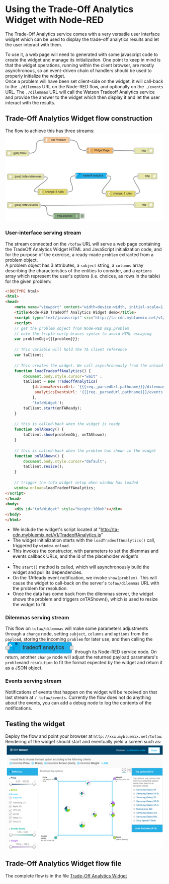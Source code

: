 # Using the Trade-Off Analytics Widget with Node-RED
The Trade-Off Analytics service comes with a very versatile user interface widget which can be used to display the trade-off analytics results and let the user interact with them.

To use it, a web page will need to generated with some javascript code to create the widget and manage its initialization.
One point to keep in mind is that the widget operations, running within the client browser, are mostly asynchronous, so an event-driven chain of handlers should be used to properly initialize the widget.  
Once a problem will have been set client-side on the widget, it will call-back to the `./dilemmas` URL on the Node-RED flow, and optionally on the `./events` URL. The `./dilemmas` URL will call the Watson Tradeoff Analytics service and provide the answer to the widget which then display it and let the user interact with the results.

## Trade-Off Analytics Widget flow construction
The flow to achieve this has three streams:  
![](images/toff_widget_flow.png)

### User-interface serving stream
The stream connected on the `/tofaw` URL will serve a web page containing the TradeOff Analytics Widget HTML and JavaScript initialization code, and for the purpose of the exercise, a ready-made `problem` extracted from a problem object.  
A problem object has 3 attributes, a `subject` string, a `columns` array describing the characteristics of the entities to consider, and a `options` array which represent the user's options (i.e. choices, as rows in the table) for the given problem:  
```HTML
<!DOCTYPE html>
<html>
<head>
    <meta name="viewport" content="width=device-width, initial-scale=1, maximum-scale=1, user-scalable=no">
    <title>Node-RED TradeOff Analytics Widget demo</title>
    <script type="text/javascript" src="http://ta-cdn.mybluemix.net/v1/TradeoffAnalytics.js"></script>
    <script>
    // get the problem object from Node-RED msg.problem
    // note the triple-curly braces syntax to avoid HTML escaping
    var problemObj={{{problem}}};
    
    // This variable will hold the TA client reference
    var taClient;
    
    // This creates the widget. We call asynchronously from the onload of the body
    function loadTradeoffAnalytics() {
		document.body.style.cursor="wait" ;
        taClient = new TradeoffAnalytics(
            {dilemmaServiceUrl: '{{{req._parsedUrl.pathname}}}/dilemmas',
             analyticsEventsUrl: '{{{req._parsedUrl.pathname}}}/events'
            }, 
            'tofaWidget');
        taClient.start(onTAReady);
    }

    // this is called-back when the widget is ready
    function onTAReady() {
        taClient.show(problemObj, onTAShown);
    }

    // this is called-back when the problem has shown in the widget
    function onTAShown() {
		document.body.style.cursor="default";
        taClient.resize();
    }
    
    // trigger the tofa widget setup when window has loaded
    window.onload=loadTradeoffAnalytics;
</script>
</head>
<body>
    <div id="tofaWidget" style="height:100vh"></div>
</body>
</html>
```
  - We include the widget's script located at "http://ta-cdn.mybluemix.net/v1/TradeoffAnalytics.js"
  - The widget initialization starts with the `loadTradeoffAnalytics()` call, triggered by `window.onload`.  
  - This invokes the constructor, with parameters to set the dilemmas and events callback URLs, and the id of the placeholder widget's <div>, 
  - The `start()` method is called, which will asynchronously build the widget and pull its dependencies.
  - On the TAReady event notification, we invoke `show(problem)`.  This will cause the widget to call-back on the server's `tofaw/dilemmas` URL with the problem for resolution.
  - Once the data has come back from the dilemmas server, the widget shows the problem and triggers onTAShown(), which is used to resize the widget to fit.

### Dilemmas serving stream
This flow on `tofaw/dilemmas` will make some parameters adjustments through a `change` node, setting `subject`, `columns` and `options` from the `payload`, storing the incoming `problem` for later use, and then calling the ![tradeoff analytics](images\node-red_tradeoffanalytics.png) through its Node-RED service node. On return, another `change` node will adjust the returned payload parameters's `problem`and `resolution` to fit the format expected by the widget and return it as a JSON object.

### Events serving stream
Notifications of events that happen on the widget will be received on that last stream at `/ tofaw/events`. Currently the flow does not do anything about the events, you can add a debug node to log the contents of the notifications.

## Testing the widget
Deploy the flow and point your browser at `http://xxx.mybluemix.net/tofaw`. Rendering of the widget should start and eventually yield a screen such as:  
![Trade-Off Analysis Widget Screenshot](images/toff_widget_screenshot.png)

## Trade-Off Analytics Widget flow file
The complete flow is in the file [Trade-Off Analytics Widget](TradeOffAnalyticsWidget.json)